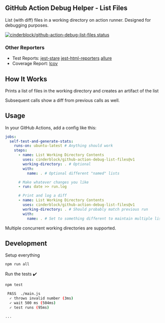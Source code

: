 ## GitHub Action Debug Helper - List Files

List (with diff) files in a working directory on action runner. Designed for debugging purposes.

[![cinderblock/github-action-debug-list-files status](https://github.com/cinderblock/github-action-debug-list-files/workflows/Main/badge.svg?branch=master)](https://github.com/cinderblock/github-action-debug-list-files/actions?query=branch%3Amaster)

### Other Reporters

- Test Reports:
  [jest-stare](https://cinderblock.github.io/github-action-debug-list-files/jest-stare)
  [jest-html-reporters](https://cinderblock.github.io/github-action-debug-list-files/jest-html-reporters)
  [allure](https://cinderblock.github.io/github-action-debug-list-files/allure-report)
- Coverage Report:
  [lcov](https://cinderblock.github.io/github-action-debug-list-files/coverage/lcov-report)

## How It Works

Prints a list of files in the working directory and creates an artifact of the list

Subsequent calls show a diff from previous calls as well.

## Usage

In your GitHub Actions, add a config like this:

```yml
jobs:
  self-test-and-generate-stats:
    runs-on: ubuntu-latest # Anything should work
    steps:
      - name: List Working Directory Contents
        uses: cinderblock/github-action-debug-list-files@v1
        working-directory: . # Optional
        with:
          name: . # Optional different "named" lists

      # Make whatever changes you like
      - run: date >> run.log

      # Print and log a diff
      - name: List Working Directory Contents
        uses: cinderblock/github-action-debug-list-files@v1
        working-directory: . # Should probably match previous run
        with:
          name: . # Set to something different to maintain multiple lists with separate diffs
```

Multiple concurrent working directories are supported.

## Development

Setup everything

```bash
npm run all
```

Run the tests :heavy_check_mark:

```bash
npm test

 PASS  ./main.js
  ✓ throws invalid number (3ms)
  ✓ wait 500 ms (504ms)
  ✓ test runs (95ms)

...
```
